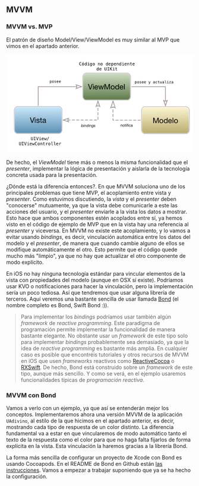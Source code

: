 ## MVVM

### MVVM vs. MVP

El patrón de diseño Model/View/ViewModel es muy similar al MVP que vimos en el apartado anterior. 

![](img/mvvm.png)


De hecho, el *ViewModel* tiene más o menos la misma funcionalidad que el *presenter*, implementar la lógica de presentación y aislarla de la tecnología concreta usada para la presentación.

¿Dónde está la diferencia entonces?. En que MVVM soluciona uno de los principales problemas que tiene MVP, el acoplamiento entre vista y *presenter*. Como estuvimos discutiendo, la *vista* y el *presenter* deben "conocerse" mutuamente, ya que la vista debe comunicarle a este las acciones del usuario, y el *presenter* enviarle a la vista los datos a mostrar. Esto hace que ambos componentes estén acoplados entre sí, ya hemos visto en el código de ejemplo de MVP que en la vista hay una referencia al *presenter* y viceversa. En MVVM no existe este acoplamiento, y lo vamos a evitar usando *bindings*, es decir, vinculación automática entre los datos del modelo y el *presenter*, de manera que cuando cambie alguno de ellos se modifique automáticamente el otro. Esto permite que el código quede mucho más "limpio", ya que no hay que actualizar el otro componente de modo explícito.

En iOS no hay ninguna tecnología estándar para vincular elementos de la vista con propiedades del modelo (aunque en OSX sí existe). Podríamos usar KVO o notificaciones para hacer la vinculación, pero la implementación sería un poco tediosa. Así que tendremos que usar alguna librería de terceros. Aquí veremos una bastante sencilla de usar llamada [Bond](https://github.com/ReactiveKit/Bond) (el nombre completo es Bond, Swift Bond :)).

> Para implementar los *bindings* podríamos usar también algún *framework* de *reactive programming*. Este paradigma de programación permite implementar la funcionalidad de manera bastante elegante. No obstante usar un *framework* de este tipo solo para implementar *bindings* probablemente sea demasiado, ya que la idea de *reactive programming* es bastante más amplia. En cualquier caso es posible que encontréis tutoriales y otros recursos de MVVM en iOS que usen *frameworks* reactivos como [ReactiveCocoa](https://github.com/ReactiveCocoa/ReactiveCocoa) o [RXSwift](https://github.com/ReactiveX/RxSwift). De hecho, Bond está construido sobre un *framework* de este tipo, aunque más sencillo. Y como se verá, en el ejemplo usaremos funcionalidades típicas de *programación reactiva*.

### MVVM con Bond

Vamos a verlo con un ejemplo, ya que así se entenderán mejor los conceptos. Implementaremos ahora una versión MVVM de la aplicación `UAdivino`, al estilo de la que hicimos en el apartado anterior, es decir, mostrando cada tipo de respuesta de un color distinto. La diferencia fundamental va a estar en que vincularemos de modo automático tanto el texto de la respuesta como el color para que no haga falta fijarlos de forma explícita en la vista. Esta vinculación la haremos gracias a la librería Bond.

La forma más sencilla de configurar un proyecto de Xcode con Bond es usando Cocoapods. En el README de Bond en Github están [las instrucciones](https://github.com/ReactiveKit/Bond#installation). Vamos a empezar a trabajar suponiendo que ya se ha hecho la configuración.

